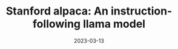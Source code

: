 ---
title: "Stanford alpaca: An instruction-following llama model"
authors_before: "R. Taori*, I. Gulrajani*, T. Zhang*"
authors_after: "*, X. Li*, C. Guestrin, P. Liang, T. Hashimoto"
award: ""
collection: publications
permalink: /publication/riskdec
tldr: 'We introduce Alpaca 7B, a instruction-following fine-tuned LLaMA model. On our preliminary evaluation, Alpaca behaves qualitatively similarly to OpenAI’s text-davinci-003, while being surprisingly small and easy/cheap to reproduce (<600$).'
date: 2023-03-13
venue: ''
preprint: '' 
header: 
  teaser: 'papers/alpaca/alpaca.png'
paper: ''
code: 'https://github.com/tatsu-lab/stanford_alpaca' 
twitter: "https://twitter.com/tatsu_hashimoto/status/1635309810613882880"
link: 'https://crfm.stanford.edu/2023/03/13/alpaca.html'
video: ''
categories:
  - Self-Supervised Learning
  - NLP
  - Selected Papers 
  - RLHF
---
